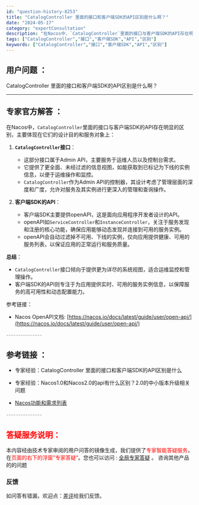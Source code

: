 ```yaml
---
id: "question-history-8253"
title: "CatalogController 里面的接口和客户端SDK的API区别是什么啊？"
date: "2024-05-17"
category: "expertConsultation"
description: "在Nacos中，`CatalogController`里面的接口与客户端SDK的API存在明显的区别，主要体现在它们的设计目的和服务对象上：1. **`CatalogController`接口**：   - 这部分接口属于Admin API，主要服务于运维人员以及控制台需求。   - 它提供了更全面"
tags: ["CatalogController","接口","客户端SDK","API","区别"]
keywords: ["CatalogController","接口","客户端SDK","API","区别"]
---
```


## 用户问题 ： 
 CatalogController 里面的接口和客户端SDK的API区别是什么啊？  

---------------
## 专家官方解答 ：

在Nacos中，`CatalogController`里面的接口与客户端SDK的API存在明显的区别，主要体现在它们的设计目的和服务对象上：

1. **`CatalogController`接口**：
   - 这部分接口属于Admin API，主要服务于运维人员以及控制台需求。
   - 它提供了更全面、未经过滤的信息视图，如能获取到已标记为下线的实例信息，以便于运维操作和监控。
   - `CatalogController`作为Admin API的控制器，其设计考虑了管理层面的深度和广度，允许对服务及其实例进行更深入的管理和查询操作。

2. **客户端SDK的API**：
   - 客户端SDK主要提供openAPI，这是面向应用程序开发者设计的API。
   - openAPI如`ServiceController`和`InstanceController`，关注于服务发现和注册的核心功能，确保应用能够动态发现并连接到可用的服务实例。
   - openAPI会自动过滤掉不可用、下线的实例，仅向应用提供健康、可用的服务列表，以保证应用的正常运行和服务质量。

**总结**：
- `CatalogController`接口倾向于提供更为详尽的系统视图，适合运维监控和管理操作。
- 客户端SDK的API则专注于为应用提供实时、可用的服务实例信息，以保障服务的高可用性和动态配置能力。

参考链接：
- Nacos OpenAPI文档: [https://nacos.io/docs/latest/guide/user/open-api/](https://nacos.io/docs/latest/guide/user/open-api/)


<font color="#949494">---------------</font> 


## 参考链接 ：

* 专家经验：CatalogController 里面的接口和客户端SDK的API区别是什么 
 
 * 专家经验：Nacos1.0和Nacos2.0的api有什么区别？2.0的中小版本升级相关问题 
 
 * [Nacos功能和需求列表](https://nacos.io/docs/latest/archive/feature-list)


 <font color="#949494">---------------</font> 
 


## <font color="#FF0000">答疑服务说明：</font> 

本内容经由技术专家审阅的用户问答的镜像生成，我们提供了<font color="#FF0000">专家智能答疑服务</font>，在<font color="#FF0000">页面的右下的浮窗”专家答疑“</font>。您也可以访问 : [全局专家答疑](https://answer.opensource.alibaba.com/docs/intro) 。 咨询其他产品的的问题

### 反馈
如问答有错漏，欢迎点：[差评](https://ai.nacos.io/user/feedbackByEnhancerGradePOJOID?enhancerGradePOJOId=13603)给我们反馈。
